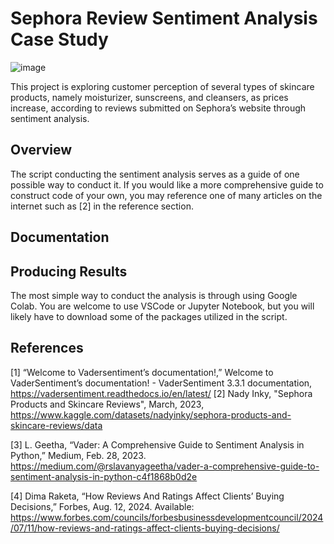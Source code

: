 # Sephora Review Sentiment Analysis Case Study

![image](https://github.com/user-attachments/assets/f713537a-b627-46a6-8ca4-25f08c6fa3bb)

  This project is exploring customer perception of several types of skincare products, namely moisturizer, sunscreens, and cleansers, as prices increase, according to reviews submitted on Sephora’s website through sentiment analysis.

## Overview



  The script conducting the sentiment analysis serves as a guide of one possible way to conduct it. If you would like a more comprehensive guide to construct code of your own, you may reference one of many articles on the internet such as [2] in the reference section.

## Documentation


## Producing Results

The most simple way to conduct the analysis is through using Google Colab. You are welcome to use VSCode or Jupyter Notebook, but you will likely have to download some of the packages utilized in the script.


## References

[1] “Welcome to Vadersentiment’s documentation!,” Welcome to VaderSentiment’s
documentation! - VaderSentiment 3.3.1 documentation,
https://vadersentiment.readthedocs.io/en/latest/
‌
[2] Nady Inky, "Sephora Products and Skincare Reviews", March, 2023, https://www.kaggle.com/datasets/nadyinky/sephora-products-and-skincare-reviews/data

[3] L. Geetha, “Vader: A Comprehensive Guide to Sentiment Analysis in Python,” Medium, Feb. 28, 2023. https://medium.com/@rslavanyageetha/vader-a-comprehensive-guide-to-sentiment-analysis-in-python-c4f1868b0d2e

[4] Dima Raketa, “How Reviews And Ratings Affect Clients’ Buying Decisions,” Forbes, Aug. 12, 2024. Available: https://www.forbes.com/councils/forbesbusinessdevelopmentcouncil/2024/07/11/how-reviews-and-ratings-affect-clients-buying-decisions/
‌
